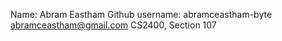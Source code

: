 Name: Abram Eastham
Github username: abramceastham-byte
abramceastham@gmail.com 
CS2400, Section 107
